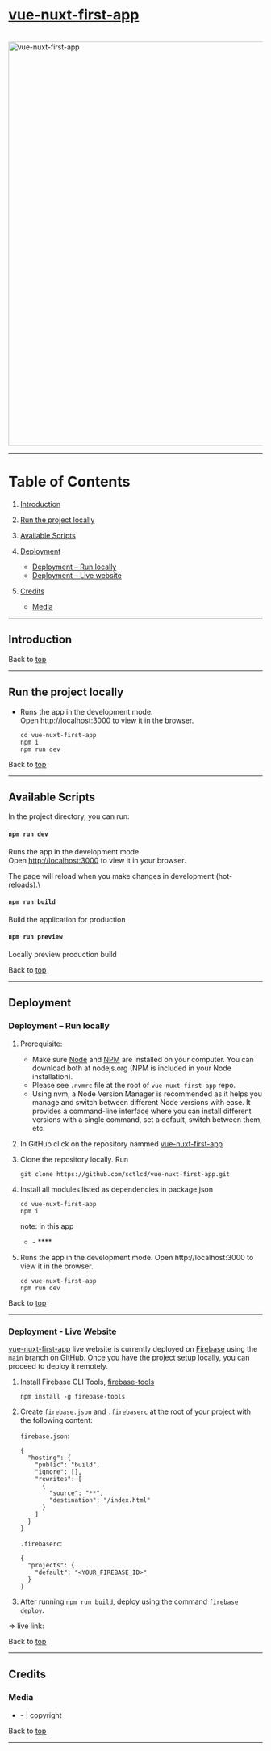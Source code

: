 # [vue-nuxt-first-app](https://github.com/sctlcd/vue-nuxt-first-app)

<br />
<img src="https://github.com/sctlcd/vue-nuxt-first-app/blob/main/design/vue-nuxt-first-app-preview.png" alt="vue-nuxt-first-app" width="800">
<br />

---

# Table of Contents <a name="tableOfContents"></a>

1. [Introduction](#introduction)

2. [Run the project locally](#runLocally)

3. [Available Scripts](#availableScripts)

4. [Deployment](#deployment)

   - [Deployment – Run locally](#deploymentRunLocallydeploymentRunLocally)
   - [Deployment – Live website](#deploymentLiveWebsite)

5. [Credits](#credits)

   - [Media](#media)

---

## Introduction <a name="introduction"></a>

Back to [top](#tableOfContents)

---

## Run the project locally <a name="#runLocally"></a>

- Runs the app in the development mode.\
  Open http://localhost:3000 to view it in the browser.
  ```
  cd vue-nuxt-first-app
  npm i
  npm run dev
  ```

Back to [top](#tableOfContents)

---

## Available Scripts

In the project directory, you can run:

#### `npm run dev`

Runs the app in the development mode.\
Open [http://localhost:3000](http://localhost:3000) to view it in your browser.

The page will reload when you make changes in development (hot-reloads).\

#### `npm run build`

Build the application for production

#### `npm run preview`

Locally preview production build

Back to [top](#tableOfContents)

---

## Deployment <a name="#deployment"></a>

### Deployment – Run locally <a name="#deploymentRunLocally"></a>

1. Prerequisite:
   - Make sure [Node](https://nodejs.org/en/) and [NPM](https://www.npmjs.com/) are installed on your computer. You can download both at nodejs.org (NPM is included in your Node installation).
   - Please see `.nvmrc` file at the root of `vue-nuxt-first-app` repo.
   - Using nvm, a Node Version Manager is recommended as it helps you manage and switch between different Node versions with ease. It provides a command-line interface where you can install different versions with a single command, set a default, switch between them, etc.
2. In GitHub click on the repository nammed [vue-nuxt-first-app](https://github.com/sctlcd/vue-nuxt-first-app)
3. Clone the repository locally. Run

   ```
   git clone https://github.com/sctlcd/vue-nuxt-first-app.git
   ```

4. Install all modules listed as dependencies in package.json

   ```
   cd vue-nuxt-first-app
   npm i
   ```

   note: in this app

   - []() - \*\*\*\*

5. Runs the app in the development mode.
   Open http://localhost:3000 to view it in the browser.
   ```
   cd vue-nuxt-first-app
   npm run dev
   ```

Back to [top](#tableOfContents)

---

### Deployment - Live Website <a name="#deploymentLiveWebsite"></a>

[vue-nuxt-first-app](https://github.com/sctlcd/vue-nuxt-first-app) live website is currently deployed on [Firebase](https://firebase.google.com/) using the `main` branch on GitHub. Once you have the project setup locally, you can proceed to deploy it remotely.

1. Install Firebase CLI Tools, [firebase-tools](https://www.npmjs.com/package/firebase-tools)

   ```
   npm install -g firebase-tools
   ```

2. Create `firebase.json` and `.firebaserc` at the root of your project with the following content:

   `firebase.json`:

   ```
   {
     "hosting": {
       "public": "build",
       "ignore": [],
       "rewrites": [
         {
           "source": "**",
           "destination": "/index.html"
         }
       ]
     }
   }
   ```

   `.firebaserc`:

   ```
   {
     "projects": {
       "default": "<YOUR_FIREBASE_ID>"
     }
   }
   ```

3. After running `npm run build`, deploy using the command `firebase deploy`.

=> live link:

Back to [top](#tableOfContents)

---

## Credits <a name="credits"></a>

### Media <a name="media"></a>

- []() - []() | copyright []()

Back to [top](#tableOfContents)

---
